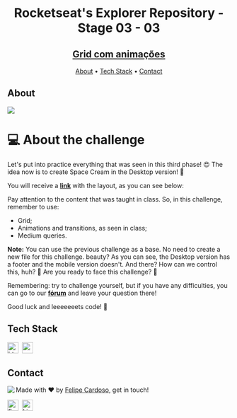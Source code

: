 <h1 align="center">
	Rocketseat's Explorer Repository - Stage 03 - 03
</h1>
<h2 align="center">
	<a href="https://fcms14.github.io/rocketSeat_rep/stage03/challenge03/"> Grid com animações </a>
</h2>

<p align="center">
	<a href="#about">About</a> •
	<a href="#tech-stack">Tech Stack</a> •
	<a href="#contact">Contact</a> 
</p>

## About
<img src="https://www.rocketseat.com.br/_next/image?url=%2Fassets%2Flogos%2Frocketseat.svg&w=256&q=100">

# 💻 About the challenge
Let's put into practice everything that was seen in this third phase! 😍 The idea now is to create Space Cream in the Desktop version! 🚀

You will receive a **[link](https://www.figma.com/file/pddZCuQIRLjk5dEHQ4L4YR/Stage-03---Grid-com-anima%C3%A7%C3%B5es/duplicate)** with the layout, as you can see below:

Pay attention to the content that was taught in class. So, in this challenge, remember to use:

- Grid;
- Animations and transitions, as seen in class;
- Medium queries.

**Note:** You can use the previous challenge as a base. No need to create a new file for this challenge. beauty? As you can see, the Desktop version has a footer and the mobile version doesn't. And there? How can we control this, huh? 👀 Are you ready to face this challenge? **💜**

Remembering: try to challenge yourself, but if you have any difficulties, you can go to our **[fórum](https://app.rocketseat.com.br/h/forum/explorer)** and leave your question there!

Good luck and leeeeeeets code! **🚀**

## Tech Stack
<img src="https://img.shields.io/badge/Html5-05122A?style=flat&logo=html5" alt="html5 Badge" height="25">&nbsp;
<img src="https://img.shields.io/badge/Css3-05122A?style=flat&logo=css3" alt="css3 Badge" height="25">&nbsp;

## Contact
<img align="left" src="https://avatars.githubusercontent.com/fcms14?size=100">

Made with ❤️ by [Felipe Cardoso](https://github.com/fcms14), get in touch!

<a href="mailto:fcms14" target="_blank"><img src="https://img.shields.io/badge/Email-D14836?style=flat&logo=gmail&logoColor=white" alt="Email Badge" height="25"></a>&nbsp;
<a href="https://www.linkedin.com/in/fcms14" target="_blank"><img src="https://img.shields.io/badge/Linkedin-0077B5?style=flat&logo=linkedin&logoColor=white" alt="LinkedIn Badge" height="25"></a>&nbsp;

<br clear="left"/>
